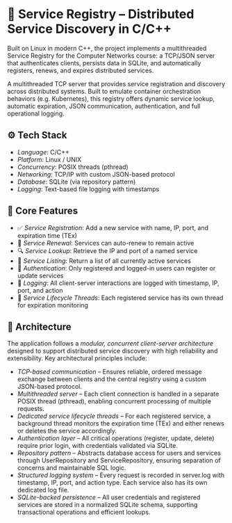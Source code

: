 # 🧭 Service Registry – Distributed Service Discovery in C/C++
Built on Linux in modern C++, the project implements a multithreaded Service Registry for the Computer Networks course: a TCP/JSON server that authenticates clients, persists data in SQLite, and automatically registers, renews, and expires distributed services.

A multithreaded TCP server that provides service registration and discovery across distributed systems. Built to emulate container orchestration behaviors (e.g. Kubernetes), this registry offers dynamic service lookup, automatic expiration, JSON communication, authentication, and full operational logging.

## ⚙️ Tech Stack

- *Language*: C/C++
- *Platform*: Linux / UNIX
- *Concurrency*: POSIX threads (pthread)
- *Networking*: TCP/IP with custom JSON-based protocol
- *Database*: SQLite (via repository pattern)
- *Logging*: Text-based file logging with timestamps

## 🎯 Core Features

- ✅ *Service Registration*: Add a new service with name, IP, port, and expiration time (TEx)
- 🔄 *Service Renewal*: Services can auto-renew to remain active
- 🔍 *Service Lookup*: Retrieve the IP and port of a named service
- 📜 *Service Listing*: Return a list of all currently active services
- 🔐 *Authentication*: Only registered and logged-in users can register or update services
- 🧾 *Logging*: All client-server interactions are logged with timestamp, IP, port, and action
- 🧠 *Service Lifecycle Threads*: Each registered service has its own thread for expiration monitoring

## 🧠 Architecture

The application follows a *modular, concurrent client-server architecture* designed to support distributed service discovery with high reliability and extensibility. Key architectural principles include:

- *TCP-based communication* – Ensures reliable, ordered message exchange between clients and the central registry using a custom JSON-based protocol.
- *Multithreaded server* – Each client connection is handled in a separate POSIX thread (pthread), enabling concurrent processing of multiple requests.
- *Dedicated service lifecycle threads* – For each registered service, a background thread monitors the expiration time (TEx) and either renews or deletes the service accordingly.
- *Authentication layer* – All critical operations (register, update, delete) require prior login, with credentials validated via SQLite.
- *Repository pattern* – Abstracts database access for users and services through UserRepository and ServiceRepository, ensuring separation of concerns and maintainable SQL logic.
- *Structured logging system* – Every request is recorded in server.log with timestamp, IP, port, and action type. Each service also has its own dedicated log file.
- *SQLite-backed persistence* – All user credentials and registered services are stored in a normalized SQLite schema, supporting transactional operations and efficient lookups.
